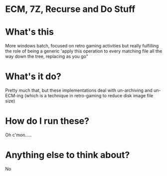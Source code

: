 ECM, 7Z, Recurse and Do Stuff
=============================

What's this
===========
More windows batch, focused on retro gaming activities but really fulfilling the role of being a generic 'apply this operation to every matching file all the way down the tree, replacing as you go"

What's it do?
=============
Pretty much that, but these implementations deal with un-archiving and un-ECM-ing (which is a technique in retro-gaming to reduce disk image file size)

How do I run these?
===================
Oh c'mon.....

Anything else to think about?
=============================
No
